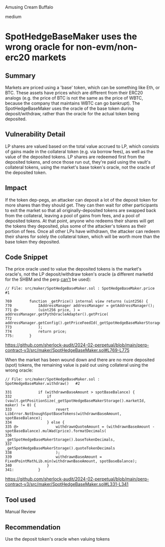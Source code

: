 Amusing Cream Buffalo

medium

# SpotHedgeBaseMaker uses the wrong oracle for non-evm/non-erc20 markets

## Summary

Markets are priced using a 'base' token, which can be something like Eth, or BTC. These assets have prices which are different from their ERC20 analogs (e.g. the price of BTC is not the same as the price of WBTC, because the company that maintains WBTC can go bankrupt). The SpotHedgeBaseMaker uses the oracle of the base token during deposit/withdraw, rather than the oracle for the actual token being deposited.


## Vulnerability Detail

LP shares are valued based on the total value accrued to LP, which consists of gains made in the collateral token (e.g. via borrow fees), as well as the value of the deposited tokens. LP shares are redeemed first from the deposited tokens, and once those run out, they're paid using the vault's collateral tokens, using the market's base token's oracle, not the oracle of the deposited token.


## Impact

If the token dep-pegs, an attacker can deposit a lot of the deposit token for more shares than they should get. They can then wait for other participants to exit the market so that all originally-deposited tokens are swapped back from the collateral, leaving a pool of gains from fees, and a pool of deposited tokens. At that point, anyone who redeems their shares will get the tokens they deposited, plus some of the attacker's tokens as their portion of fees. Once all other LPs have withdrawn, the attacker can redeem their shares for solely the collateral token, which will be worth more than the base token they deposited.

## Code Snippet

The price oracle used to value the deposited tokens is the market's oracle's, not the LP deposit/withdraw token's oracle (a different marketId for the SHBM and the perp [can't](https://github.com/sherlock-audit/2024-02-perpetual/blob/main/perp-contract-v3/src/orderGatewayV2/OrderGatewayV2.sol#L520) be used):
```solidity
// File: src/maker/SpotHedgeBaseMaker.sol : SpotHedgeBaseMaker.price   #1

769        function _getPrice() internal view returns (uint256) {
770            IAddressManager addressManager = getAddressManager();
771 @>         (uint256 price, ) = addressManager.getPythOracleAdapter().getPrice(
772                addressManager.getConfig().getPriceFeedId(_getSpotHedgeBaseMakerStorage().marketId)
773            );
774            return price;
775:       }
```
https://github.com/sherlock-audit/2024-02-perpetual/blob/main/perp-contract-v3/src/maker/SpotHedgeBaseMaker.sol#L769-L775

When the market has been wound down and there are no more deposited (spot) tokens, the remaining value is paid out using collateral using the wrong oracle:
```solidity
// File: src/maker/SpotHedgeBaseMaker.sol : SpotHedgeBaseMaker.withdraw()   #2

331            if (withdrawnBaseAmount > spotBaseBalance) {
332                if (vault.getPositionSize(_getSpotHedgeBaseMakerStorage().marketId, maker) != 0) {
333                    revert LibError.NotEnoughSpotBaseTokens(withdrawnBaseAmount, spotBaseBalance);
334                } else {
335 @>                 withdrawnQuoteAmount = (withdrawnBaseAmount - spotBaseBalance).mulWad(price).formatDecimals(
336                        _getSpotHedgeBaseMakerStorage().baseTokenDecimals,
337                        _getSpotHedgeBaseMakerStorage().quoteTokenDecimals
338                    );
339                    withdrawnBaseAmount = FixedPointMathLib.min(withdrawnBaseAmount, spotBaseBalance);
340                }
341:           }
```
https://github.com/sherlock-audit/2024-02-perpetual/blob/main/perp-contract-v3/src/maker/SpotHedgeBaseMaker.sol#L331-L341


## Tool used

Manual Review


## Recommendation

Use the deposit token's oracle when valuing tokens